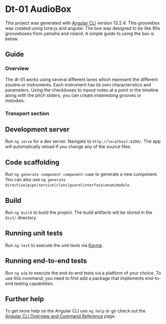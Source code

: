 # Dt-01 AudioBox

This project was generated with [Angular CLI](https://github.com/angular/angular-cli) version 13.2.4.
This groovebox was created using tone.js and angular. The box was designed to be like 90s grooveboxes from yamaha and roland. A simple guide to using the box is below.

## Guide
### Overview
The dt-01 works using several different lanes which represent the different soudns or instruments. Each instrument has its own characteristics and parameters. Using the checkboxes to inpout notes at a point in the timeline along with the pitch sliders, you can create insteresting grooves or melodies.
### Transport section

## Development server

Run `ng serve` for a dev server. Navigate to `http://localhost:4200/`. The app will automatically reload if you change any of the source files.

## Code scaffolding

Run `ng generate component component-name` to generate a new component. You can also use `ng generate directive|pipe|service|class|guard|interface|enum|module`.

## Build

Run `ng build` to build the project. The build artifacts will be stored in the `dist/` directory.

## Running unit tests

Run `ng test` to execute the unit tests via [Karma](https://karma-runner.github.io).

## Running end-to-end tests

Run `ng e2e` to execute the end-to-end tests via a platform of your choice. To use this command, you need to first add a package that implements end-to-end testing capabilities.

## Further help

To get more help on the Angular CLI use `ng help` or go check out the [Angular CLI Overview and Command Reference](https://angular.io/cli) page.
